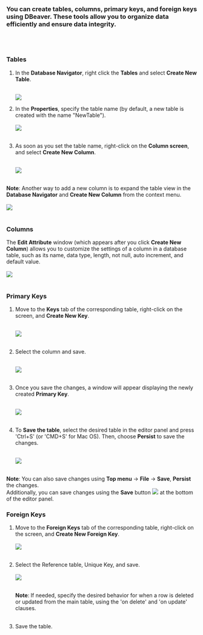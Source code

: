
### You can create tables, columns, primary keys, and foreign keys using DBeaver. These tools allow you to organize data efficiently and ensure data integrity.
</br></br>

### Tables
1. In the **Database Navigator**, right click the **Tables** and select **Create New Table**. <br/></br>

    ![](images/tutorial_images/1_CreateNewTable.png)</br>

2. In the **Properties**, specify the table name (by default, a new table is created with the name "NewTable"). <br/></br>
    ![](images/tutorial_images/2_NewTable_NoData.png)</br></br>

3. As soon as you set the table name, right-click on the **Column screen**, and select **Create New Column**. <br/></br>

    ![](images/tutorial_images/4_RightClick_CreateNewColumn.png)</br></br>

**Note**: Another way to add a new column is to expand the table view in the **Database Navigator** and **Create New Column** from the context menu. <br/></br>
![](images/tutorial_images/4a_ExpandTable_CreateNewColumn.png)</br></br>


### Columns
The **Edit Attribute** window (which appears after you click **Create New Column**) allows you to customize the settings of a column in a database table, such as its name, data type, length, not null, auto increment, and default value. <br/></br>
![](images/tutorial_images/5_ColumnEdit.png)</br></br>


### Primary Keys
1. Move to the **Keys** tab of the corresponding table, right-click on the screen, and **Create New Key**.</br></br>

    ![](images/tutorial_images/8_NewConstraint.png)</br></br>


2. Select the column and save. </br></br>

    ![](images/tutorial_images/9_PrimaryKey.png)</br></br>

3. Once you save the changes, a window will appear displaying the newly created **Primary Key**. <br/></br>

    ![](images/tutorial_images/10a_TableAfterSaving.png)</br></br>


3. To **Save the table**, select the desired table in the editor panel and press 'Ctrl+S' (or 'CMD+S' for Mac OS). Then, choose **Persist** to save the changes. <br/></br>

    ![](images/tutorial_images/10_Table_Save.png)</br></br>

**Note**: You can also save changes using **Top menu** -> **File** -> **Save**, **Persist** the changes. </br> Additionally, you can save changes using the **Save** button ![](images/tutorial_images/10b_SaveButton.png) at the bottom of the editor panel.

### Foreign Keys
1. Move to the **Foreign Keys** tab of the corresponding table, right-click on the screen, and **Create New Foreign Key**. <br/></br>
    ![](images/tutorial_images/11_CreateNewForeignKey.png)</br></br>
2. Select the Reference table, Unique Key, and save. <br/></br>
    ![](images/tutorial_images/11a_ForeignKey.png)</br></br>

    **Note**: If needed, specify the desired behavior for when a row is deleted or updated from the main table, using the 'on delete' and 'on update' clauses.</br></br>

3. Save the table.